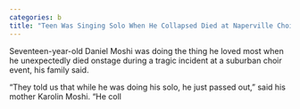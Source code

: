 ```yaml
---
categories: b
title: "Teen Was Singing Solo When He Collapsed Died at Naperville Choir Event Family Says"
---
```


Seventeen-year-old Daniel Moshi was doing the thing he loved most when he unexpectedly died onstage during a tragic incident at a suburban choir event, his family said. 



&#8220;They told us that while he was doing his solo, he just passed out,&#8221; said his mother Karolin Moshi. &#8220;He coll
